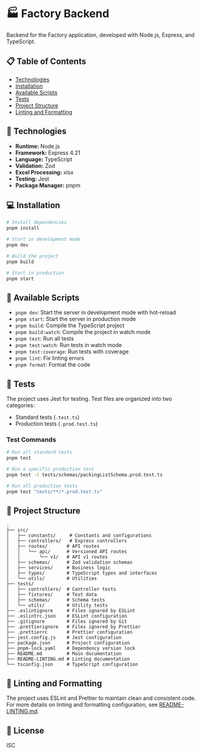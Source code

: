 # 🏭 Factory Backend

Backend for the Factory application, developed with Node.js, Express, and TypeScript.

## 📋 Table of Contents

- [Technologies](#-technologies)
- [Installation](#-installation)
- [Available Scripts](#-available-scripts)
- [Tests](#-tests)
- [Project Structure](#-project-structure)
- [Linting and Formatting](#-linting-and-formatting)

## 🚀 Technologies

- **Runtime:** Node.js
- **Framework:** Express 4.21
- **Language:** TypeScript
- **Validation:** Zod
- **Excel Processing:** xlsx
- **Testing:** Jest
- **Package Manager:** pnpm

## 💻 Installation

```bash
# Install dependencies
pnpm install

# Start in development mode
pnpm dev

# Build the project
pnpm build

# Start in production
pnpm start
```

## 📜 Available Scripts

- `pnpm dev`: Start the server in development mode with hot-reload
- `pnpm start`: Start the server in production mode
- `pnpm build`: Compile the TypeScript project
- `pnpm build:watch`: Compile the project in watch mode
- `pnpm test`: Run all tests
- `pnpm test:watch`: Run tests in watch mode
- `pnpm test:coverage`: Run tests with coverage
- `pnpm lint`: Fix linting errors
- `pnpm format`: Format the code

## 🧪 Tests

The project uses Jest for testing. Test files are organized into two categories:

- Standard tests (`.test.ts`)
- Production tests (`.prod.test.ts`)

### Test Commands

```bash
# Run all standard tests
pnpm test

# Run a specific production test
pnpm test -t tests/schemas/packingListSchema.prod.test.ts

# Run all production tests
pnpm test "tests/**/*.prod.test.ts"
```

## 📁 Project Structure

```
.
├── src/
│   ├── constants/     # Constants and configurations
│   ├── controllers/   # Express controllers
│   ├── routes/       # API routes
│   │   └── api/      # Versioned API routes
│   │       └── v1/   # API v1 routes
│   ├── schemas/      # Zod validation schemas
│   ├── services/     # Business logic
│   ├── types/        # TypeScript types and interfaces
│   └── utils/        # Utilities
├── tests/
│   ├── controllers/  # Controller tests
│   ├── fixtures/     # Test data
│   ├── schemas/      # Schema tests
│   └── utils/        # Utility tests
├── .eslintignore     # Files ignored by ESLint
├── .eslintrc.json    # ESLint configuration
├── .gitignore        # Files ignored by Git
├── .prettierignore   # Files ignored by Prettier
├── .prettierrc       # Prettier configuration
├── jest.config.js    # Jest configuration
├── package.json      # Project configuration
├── pnpm-lock.yaml    # Dependency version lock
├── README.md         # Main documentation
├── README-LINTING.md # Linting documentation
└── tsconfig.json     # TypeScript configuration
```

## 🔧 Linting and Formatting

The project uses ESLint and Prettier to maintain clean and consistent code. For more details on linting and formatting configuration, see [README-LINTING.md](README-LINTING.md).

## 📄 License

ISC
